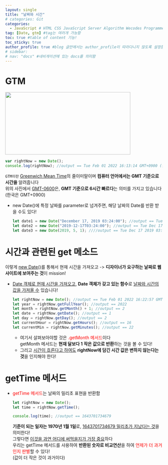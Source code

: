 ```yaml
---
layout: single
title: "날짜와 시간"
# categories: Git
categories:
  - JavaScript # HTML CSS JavaScript Server Algorithm Wecodes Programmers CS Github Blog
tag: [Date, gtm] #tag는 여러개 가능함
toc: true #table of content 기능!
toc_sticky: true
author_profile: true #blog 글안에서는 author_profile이 따라다니지 않도록 설정함
# sidebar:
# nav: "docs" #네비게이션에 있는 docs를 의미함
---
```


# GTM

<img src="https://user-images.githubusercontent.com/87808288/151944027-02e271d5-17a7-458c-b127-1107ec7a54d5.png" width="400" height="200">

```javascript
var rightNow = new Date();
console.log(rightNow); //output == Tue Feb 01 2022 16:13:14 GMT+0900 (한국 표준시)
```

`GTM이란` <u>Greenwich Mean Time</u>의 줄이미말이며 **컴퓨터 언어에서는 GMT 기준으로 시간을** 알려줍니다  
위의 사진에서 <u>GMT-0600</u>은, **GMT 기준으로 6시간 빠르다**는 의미를 가지고 있습니다  
(한국은 GMT+0900)

- new Date()에 특정 날짜를 parameter로 넘겨주면, 해당 날짜의 Date를 반환 받을 수도 있다!

  ```javascript
  let date1 = new Date("December 17, 2019 03:24:00"); //output == Tue Dec 17 2019 03:24:00 GMT+0900 (한국 표준시)
  let date2 = new Date("2019-12-17T03:24:00"); //output == Tue Dec 17 2019 03:24:00 GMT+0900 (한국 표준시)
  let date3 = new Date(2019, 5, 1); ////output == Tue Dec 17 2019 03:24:00 GMT+0900 (한국 표준시)
  ```

# 시간과 관련된 get 메소드

이렇게 <u>new Date()</u>를 통해서 현재 시간을 가져오고 -> **디자이너가 요구하는 날짜로 웹사이트에 보여주는 것**이 mission!

- <u>Date 객체로 현재 시간을 가져오고</u>, **Date 객체가 갖고 있는 함수**로 <u>날짜와 시간의 값을 가져올 수</u> 있습니다!
  ```javascript
  let rightNow = new Date(); //output == Tue Feb 01 2022 16:22:57 GMT+0900 (한국 표준시)
  let year = rightNow.getFullYear(); //output == 2022
  let month = rightNow.getMonth() + 1; //output == 2
  let date = rightNow.getDate(); //output == 1
  let day = rightNow.getDay(); //output == 2
  let currentHour = rightNow.getHours(); //output == 16
  let currentMin = rightNow.getMinutes(); //output == 22
  ```
  - 여기서 살펴보아야할 것은 <span style="color:red">.getMonth 메서드</span>이다  
    getMonth 메서드는 **현재 달보다 1 작은 값으로 반환**하는 것을 볼 수 있다!
  - 그리고 <u>시간이 흐른다고 하여도</u> **rightNow에 담긴 시간 값은 변하지 않는다는 것**을 인지해야 한다!

# getTime 메서드

- <span style="color:red">getTime 메서드</span>는 날짜의 밀리초 표현을 반환함

  ```javascript
  let rightNow = new Date();
  let time = rightNow.getTime();

  console.log(time); //output == 1643701734679
  ```

  **기준이 되는 일자는 1970년 1월 1일**로, <u>1643701734679 밀리초가 지났다는 것</U>을 의미한다!  
  그렇다면 <u>이것을 과연 어디에 써먹을지가 가장 중요</u>하다  
  우리는 getTime 메서드를 사용하여 **반환된 숫자로 비교연산**을 하여 <span style ="color:red">언제가 더 과거인지 판별</span>할 수 있다!  
  (값이 더 작은 것이 과거이다)

<!-- ### 2. Link 넣기

```

유형 1: (설명어를 입력) : [gunhee's coding blog](https://gunhee-jeong.github.io/)
유형 2: (URL 자동연결) : <https://gunhee-jeong.github.io/>
유형 3: (동일 파일 내 '문단으로 이동') : [1. Header로 이동](###-1-header)

```

유형 1: (설명어를 입력) : [gunhee's coding blog](https://gunhee-jeong.github.io/)
유형 2: (URL 자동연결) : <https://gunhee-jeong.github.io/>
유형 3: (동일 파일 내 '문단으로 이동') : [1. Header로 이동](#1-header)
유형 3의 방법

1. 특수문자를 제거
2. 스페이스는 -로 바꾸고
3. 대문자는 소문자로!
   그래서 ### 1. Header -> #1-header

## Link: [google][https://www.google.com/]

### 3. 수평선

```

---

```

---

### 4. 라인 바꾸기

```

스페이스바를 2번 눌러주면 다음칸으로
이동할 수 있어요!

```

---

스페이스바를 2번 눌러주면
다음칸으로 이동할 수 있어요!

### 5. list 만들기

```

1. 1번
2. 2번
3. 3번

- 순서없는 list
  - 순서없는 list
    - 순서없는 list

```

1. 1번
2. 2번
3. 3번

- 순서없는 list
  - 순서없는 list
    - 순서없는 list

---

### 6. font 관련

```

**진하게** -> 볼드
_기울여서_ -> 이탤릭체
~~취소선~~ -> 취소선

<ul>밑줄넣기</ul> -> 밑줄
<span style="color:red">빨간 글씨</span> -> 글자색
이것이 `인라인` 입니다 -> 인라인 코드
```

**진하게** -> 볼드
_기울여서_ -> 이탤릭체
~~취소선~~ -> 취소선
<u>밑줄넣기</u> -> 밑줄
<span style="color:red">빨간 글씨</span>
이것이 `인라인` 입니다 -> 인라인 코드

---

### 7. 인용구문

```
> coding
>
> > JavaScript
> >
> > > 내가 프짱!
```

> coding
>
> > JavaScript
> >
> > > 내가 프짱!

---

### 8. 이미지 삽입

```
유형1: ('사이즈를 조절' -> HTML 태그 사용) : <img src="https://gunhee-jeong.github.io/assets/images/blogLogo.png" width="300" height="200">
유형2: (이미지 삽입 후 -> 링크 걸기)
[![이미지](https://gunhee-jeong.github.io/assets/images/blogLogo/blogLogo.png)](https://gunhee-jeong.github.io/)
```

유형1: ('사이즈를 조절' -> HTML 태그 사용) : <img src="https://gunhee-jeong.github.io/assets/images/blogLogo.png" width="300" height="200">
유형2: (이미지 삽입 후 -> 링크 걸기)
[![이미지](https://gunhee-jeong.github.io/assets/images/blogLogo.png)](https://gunhee-jeong.github.io/)

### 9. 표 만들기

```
||국어|영어|
| :--- | ---: | :--: |
|건희 | 100점 | 100점
|철수 | 100점 | 100점
```

|      |  국어 | 영어  |
| :--- | ----: | :---: |
| 건희 | 100점 | 100점 |
| 철수 | 100점 | 100점 |

> - header를 넣고 싶은 경우 ---을 사용하고 :을 이용하여 정렬에 사용함!

### 10. 토글 만들기

```
<details>
<summary>여기를 누르세요</summary>
<div markdown="1">
숨겨진 내용
</div>
</details>
```

<details>
<summary>여기를 누르세요</summary>
<div markdown="1">
숨겨진 내용
</div>
</details> -->
